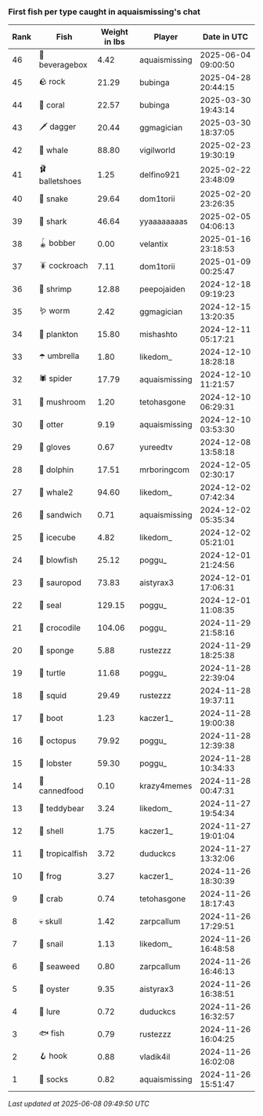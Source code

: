 ### First fish per type caught in aquaismissing's chat
| Rank | Fish | Weight in lbs | Player | Date in UTC |
|------|--------|-----------|---------|------|
| 46  | 🧃 beveragebox | 4.42 | aquaismissing | 2025-06-04 09:00:50 |
| 45  | 🪨 rock | 21.29 | bubinga | 2025-04-28 20:44:15 |
| 44  | 🪸 coral | 22.57 | bubinga | 2025-03-30 19:43:14 |
| 43  | 🗡️ dagger | 20.44 | ggmagician | 2025-03-30 18:37:05 |
| 42  | 🐳 whale | 88.80 | vigilworld | 2025-02-23 19:30:19 |
| 41  | 🩰 balletshoes | 1.25 | delfino921 | 2025-02-22 23:48:09 |
| 40  | 🐍 snake | 29.64 | dom1torii | 2025-02-20 23:26:35 |
| 39  | 🦈 shark | 46.64 | yyaaaaaaaas | 2025-02-05 04:06:13 |
| 38  | 🪀 bobber | 0.00 | velantix | 2025-01-16 23:18:53 |
| 37  | 🪳 cockroach | 7.11 | dom1torii | 2025-01-09 00:25:47 |
| 36  | 🦐 shrimp | 12.88 | peepojaiden | 2024-12-18 09:19:23 |
| 35  | 🪱 worm | 2.42 | ggmagician | 2024-12-15 13:20:35 |
| 34  | 🦠 plankton | 15.80 | mishashto | 2024-12-11 05:17:21 |
| 33  | ☂️ umbrella | 1.80 | likedom_ | 2024-12-10 18:28:18 |
| 32  | 🕷️ spider | 17.79 | aquaismissing | 2024-12-10 11:21:57 |
| 31  | 🍄 mushroom | 1.20 | tetohasgone | 2024-12-10 06:29:31 |
| 30  | 🦦 otter | 9.19 | aquaismissing | 2024-12-10 03:53:30 |
| 29  | 🧤 gloves | 0.67 | yureedtv | 2024-12-08 13:58:18 |
| 28  | 🐬 dolphin | 17.51 | mrboringcom | 2024-12-05 02:30:17 |
| 27  | 🐋 whale2 | 94.60 | likedom_ | 2024-12-02 07:42:34 |
| 26  | 🥪 sandwich | 0.71 | aquaismissing | 2024-12-02 05:35:34 |
| 25  | 🧊 icecube | 4.82 | likedom_ | 2024-12-02 05:21:01 |
| 24  | 🐡 blowfish | 25.12 | poggu_ | 2024-12-01 21:24:56 |
| 23  | 🦕 sauropod | 73.83 | aistyrax3 | 2024-12-01 17:06:31 |
| 22  | 🦭 seal | 129.15 | poggu_ | 2024-12-01 11:08:35 |
| 21  | 🐊 crocodile | 104.06 | poggu_ | 2024-11-29 21:58:16 |
| 20  | 🧽 sponge | 5.88 | rustezzz | 2024-11-29 18:25:38 |
| 19  | 🐢 turtle | 11.68 | poggu_ | 2024-11-28 22:39:04 |
| 18  | 🦑 squid | 29.49 | rustezzz | 2024-11-28 19:37:11 |
| 17  | 👢 boot | 1.23 | kaczer1_ | 2024-11-28 19:00:38 |
| 16  | 🐙 octopus | 79.92 | poggu_ | 2024-11-28 12:39:38 |
| 15  | 🦞 lobster | 59.30 | poggu_ | 2024-11-28 10:34:33 |
| 14  | 🥫 cannedfood | 0.10 | krazy4memes | 2024-11-28 00:47:31 |
| 13  | 🧸 teddybear | 3.24 | likedom_ | 2024-11-27 19:54:34 |
| 12  | 🐚 shell | 1.75 | kaczer1_ | 2024-11-27 19:01:04 |
| 11  | 🐠 tropicalfish | 3.72 | duduckcs | 2024-11-27 13:32:06 |
| 10  | 🐸 frog | 3.27 | kaczer1_ | 2024-11-26 18:30:39 |
| 9  | 🦀 crab | 0.74 | tetohasgone | 2024-11-26 18:17:43 |
| 8  | 💀 skull | 1.42 | zarpcallum | 2024-11-26 17:29:51 |
| 7  | 🐌 snail | 1.13 | likedom_ | 2024-11-26 16:48:58 |
| 6  | 🌿 seaweed | 0.80 | zarpcallum | 2024-11-26 16:46:13 |
| 5  | 🦪 oyster | 9.35 | aistyrax3 | 2024-11-26 16:38:51 |
| 4  | 🎏 lure | 0.72 | duduckcs | 2024-11-26 16:32:57 |
| 3  | 🐟 fish | 0.79 | rustezzz | 2024-11-26 16:04:25 |
| 2  | 🪝 hook | 0.88 | vladik4il | 2024-11-26 16:02:08 |
| 1  | 🧦 socks | 0.82 | aquaismissing | 2024-11-26 15:51:47 |

_Last updated at 2025-06-08 09:49:50 UTC_